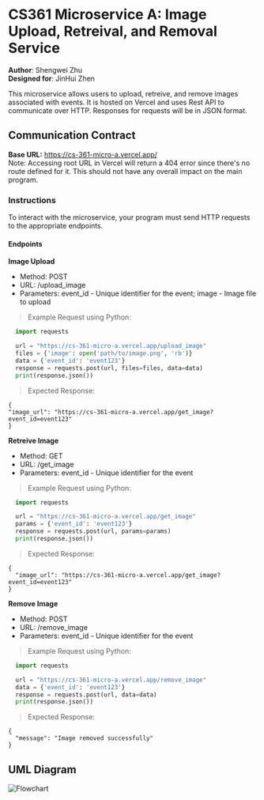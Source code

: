 # CS361 Microservice A: Image Upload, Retreival, and Removal Service

**Author**: Shengwei Zhu <br>
**Designed for**: JinHui Zhen

This microservice allows users to upload, retreive, and remove images associated with events. It is hosted on Vercel and uses Rest API to communicate over HTTP. Responses for requests will be in JSON format.

## Communication Contract

**Base URL:** https://cs-361-micro-a.vercel.app/ <br>
Note: Accessing root URL in Vercel will return a 404 error since there's no route defined for it. This should not have any overall impact on the main program.

### Instructions

To interact with the microservice, your program must send HTTP requests to the appropriate endpoints.

#### Endpoints
**Image Upload** <br>
* Method: POST <br>
* URL: /upload_image <br>
* Parameters: event_id - Unique identifier for the event; image - Image file to upload <br>
> Example Request using Python: <br>
```index.py
  import requests

  url = "https://cs-361-micro-a.vercel.app/upload_image"
  files = {'image': open('path/to/image.png', 'rb')}
  data = {'event_id': 'event123'}
  response = requests.post(url, files=files, data=data)
  print(response.json())
```
> Expected Response: 
```
{
"image_url": "https://cs-361-micro-a.vercel.app/get_image?event_id=event123"
}
```

**Retreive Image** <br>
* Method: GET <br>
* URL: /get_image <br>
* Parameters: event_id - Unique identifier for the event <br>
> Example Request using Python: <br>
```index.py
  import requests

  url = "https://cs-361-micro-a.vercel.app/get_image"
  params = {'event_id': 'event123'}
  response = requests.post(url, params=params)
  print(response.json())
```
> Expected Response: <br>
```
{ 
  "image_url": "https://cs-361-micro-a.vercel.app/get_image?event_id=event123"
} 
```

**Remove Image** <br>
* Method: POST <br>
* URL: /remove_image <br>
* Parameters: event_id - Unique identifier for the event <br>
> Example Request using Python: <br>
```index.py
  import requests

  url = "https://cs-361-micro-a.vercel.app/remove_image"
  data = {'event_id': 'event123'}
  response = requests.post(url, data=data)
  print(response.json())
```
> Expected Response: <br>
```
{
  "message": "Image removed successfully"
}
```

## UML Diagram

![Flowchart](https://github.com/user-attachments/assets/a8cd150b-ccf4-4831-818d-c4ff85b167ad)

